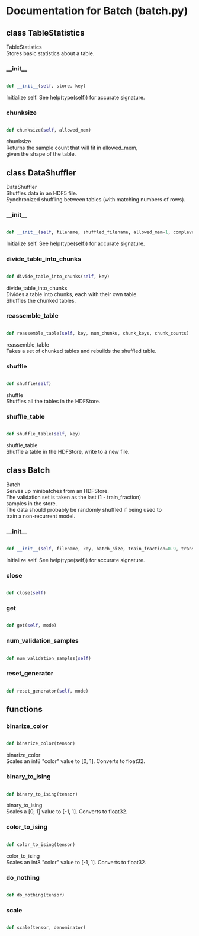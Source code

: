 # Documentation for Batch (batch.py)

## class TableStatistics
TableStatistics<br />Stores basic statistics about a table.
### \_\_init\_\_
```py

def __init__(self, store, key)

```



Initialize self.  See help(type(self)) for accurate signature.


### chunksize
```py

def chunksize(self, allowed_mem)

```



chunksize<br />Returns the sample count that will fit in allowed_mem,<br />given the shape of the table.




## class DataShuffler
DataShuffler<br />Shuffles data in an HDF5 file.<br />Synchronized shuffling between tables (with matching numbers of rows).
### \_\_init\_\_
```py

def __init__(self, filename, shuffled_filename, allowed_mem=1, complevel=5, seed=137)

```



Initialize self.  See help(type(self)) for accurate signature.


### divide\_table\_into\_chunks
```py

def divide_table_into_chunks(self, key)

```



divide_table_into_chunks<br />Divides a table into chunks, each with their own table.<br />Shuffles the chunked tables.


### reassemble\_table
```py

def reassemble_table(self, key, num_chunks, chunk_keys, chunk_counts)

```



reassemble_table<br />Takes a set of chunked tables and rebuilds the shuffled table.


### shuffle
```py

def shuffle(self)

```



shuffle<br />Shuffles all the tables in the HDFStore.


### shuffle\_table
```py

def shuffle_table(self, key)

```



shuffle_table<br />Shuffle a table in the HDFStore, write to a new file.




## class Batch
Batch<br />Serves up minibatches from an HDFStore.<br />The validation set is taken as the last (1 - train_fraction)<br />samples in the store.<br />The data should probably be randomly shuffled if being used to<br />train a non-recurrent model.
### \_\_init\_\_
```py

def __init__(self, filename, key, batch_size, train_fraction=0.9, transform=<function float_tensor at 0x11d5d9598>)

```



Initialize self.  See help(type(self)) for accurate signature.


### close
```py

def close(self)

```



### get
```py

def get(self, mode)

```



### num\_validation\_samples
```py

def num_validation_samples(self)

```



### reset\_generator
```py

def reset_generator(self, mode)

```





## functions

### binarize\_color
```py

def binarize_color(tensor)

```



binarize_color<br />Scales an int8 "color" value to [0, 1].  Converts to float32.


### binary\_to\_ising
```py

def binary_to_ising(tensor)

```



binary_to_ising<br />Scales a [0, 1] value to [-1, 1].  Converts to float32.


### color\_to\_ising
```py

def color_to_ising(tensor)

```



color_to_ising<br />Scales an int8 "color" value to [-1, 1].  Converts to float32.


### do\_nothing
```py

def do_nothing(tensor)

```



### scale
```py

def scale(tensor, denominator)

```


